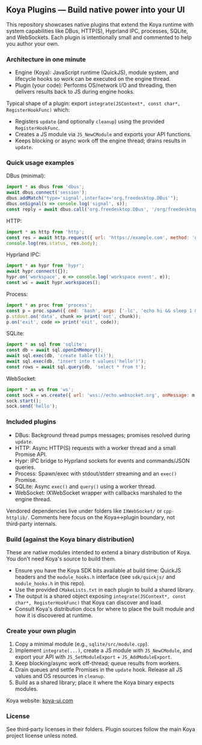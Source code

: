 ## Koya Plugins — Build native power into your UI

This repository showcases native plugins that extend the Koya runtime with system capabilities like DBus, HTTP(S), Hyprland IPC, processes, SQLite, and WebSockets. Each plugin is intentionally small and commented to help you author your own.

### Architecture in one minute

- Engine (Koya): JavaScript runtime (QuickJS), module system, and lifecycle hooks so work can be executed on the engine thread.
- Plugin (your code): Performs OS/network I/O and threading, then delivers results back to JS during engine hooks.

Typical shape of a plugin: export `integrate(JSContext*, const char*, RegisterHookFunc)` which:

- Registers `update` (and optionally `cleanup`) using the provided `RegisterHookFunc`.
- Creates a JS module via `JS_NewCModule` and exports your API functions.
- Keeps blocking or async work off the engine thread; drains results in `update`.

### Quick usage examples

DBus (minimal):
```js
import * as dbus from 'dbus';
await dbus.connect('session');
dbus.addMatch("type='signal',interface='org.freedesktop.DBus'");
dbus.onSignal(s => console.log('signal', s));
const reply = await dbus.call('org.freedesktop.DBus', '/org/freedesktop/DBus', 'org.freedesktop.DBus', 'ListNames');
```

HTTP:
```js
import * as http from 'http';
const res = await http.request({ url: 'https://example.com', method: 'get' });
console.log(res.status, res.body);
```

Hyprland IPC:
```js
import * as hypr from 'hypr';
await hypr.connect({});
hypr.on('workspace', e => console.log('workspace event', e));
const ws = await hypr.workspaces();
```

Process:
```js
import * as proc from 'process';
const p = proc.spawn({ cmd: 'bash', args: ['-lc', 'echo hi && sleep 1 && echo bye'] });
p.stdout.on('data', chunk => print('out', chunk));
p.on('exit', code => print('exit', code));
```

SQLite:
```js
import * as sql from 'sqlite';
const db = await sql.openInMemory();
await sql.exec(db, 'create table t(x)');
await sql.exec(db, "insert into t values('hello')");
const rows = await sql.query(db, 'select * from t');
```

WebSocket:
```js
import * as ws from 'ws';
const sock = ws.create({ url: 'wss://echo.websocket.org', onMessage: m => print('msg', m) });
sock.start();
sock.send('hello');
```

### Included plugins

- DBus: Background thread pumps messages; promises resolved during `update`.
- HTTP: Async HTTP(S) requests with a worker thread and a small Promise API.
- Hypr: IPC bridge to Hyprland sockets for events and commands/JSON queries.
- Process: Spawn/exec with stdout/stderr streaming and an `exec()` Promise.
- SQLite: Async `exec()` and `query()` using a worker thread.
- WebSocket: IXWebSocket wrapper with callbacks marshaled to the engine thread.

Vendored dependencies live under folders like `IXWebSocket/` or `cpp-httplib/`. Comments here focus on the Koya↔plugin boundary, not third‑party internals.

### Build (against the Koya binary distribution)

These are native modules intended to extend a binary distribution of Koya. You don't need Koya's source to build them.

- Ensure you have the Koya SDK bits available at build time: QuickJS headers and the `module_hooks.h` interface (see `sdk/quickjs/` and `module_hooks.h` in this repo).
- Use the provided `CMakeLists.txt` in each plugin to build a shared library.
- The output is a shared object exposing `integrate(JSContext*, const char*, RegisterHookFunc)` that Koya can discover and load.
- Consult Koya's distribution docs for where to place the built module and how it is discovered at runtime.

### Create your own plugin

1. Copy a minimal module (e.g., `sqlite/src/module.cpp`).
2. Implement `integrate(...)`, create a JS module with `JS_NewCModule`, and export your API with `JS_SetModuleExport` + `JS_AddModuleExport`.
3. Keep blocking/async work off-thread; queue results from workers.
4. Drain queues and settle Promises in the `update` hook. Release all JS values and OS resources in `cleanup`.
5. Build as a shared library; place it where the Koya binary expects modules.

Koya website: [koya-ui.com](https://www.koya-ui.com)

### License

See third‑party licenses in their folders. Plugin sources follow the main Koya project license unless noted.


